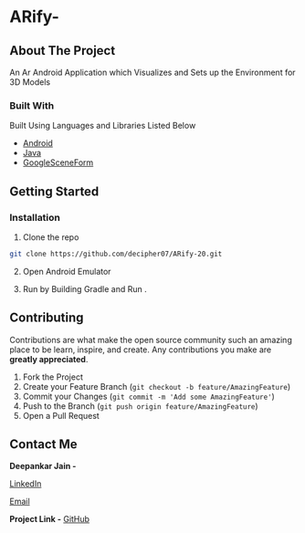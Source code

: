 # ARify-
<!-- ABOUT THE PROJECT -->
## About The Project
An Ar Android Application which Visualizes and Sets up the Environment for 3D Models


### Built With
Built Using Languages and Libraries Listed Below 
* [Android](https://developer.android.com/reference/android/content/Context)
* [Java](https://docs.oracle.com/en/java/)
* [GoogleSceneForm](https://developers.google.com/sceneform/develop)




<!-- GETTING STARTED -->
## Getting Started

### Installation

1. Clone the repo
```sh
git clone https://github.com/decipher07/ARify-20.git
```
2. Open Android Emulator 

3. Run by Building Gradle and Run . 

<!-- CONTRIBUTING -->
## Contributing

Contributions are what make the open source community such an amazing place to be learn, inspire, and create. Any contributions you make are **greatly appreciated**.

1. Fork the Project
2. Create your Feature Branch (`git checkout -b feature/AmazingFeature`)
3. Commit your Changes (`git commit -m 'Add some AmazingFeature'`)
4. Push to the Branch (`git push origin feature/AmazingFeature`)
5. Open a Pull Request


<!-- CONTACT -->
## Contact Me

**Deepankar Jain -** 

[LinkedIn](https://www.linkedin.com/in/deepankar-jain-3997551a9/)

[Email](social.deej@gmail.com)

**Project Link -** [GitHub](https://github.com/decipher07/Chicken-Swarm-Optimization.git)



